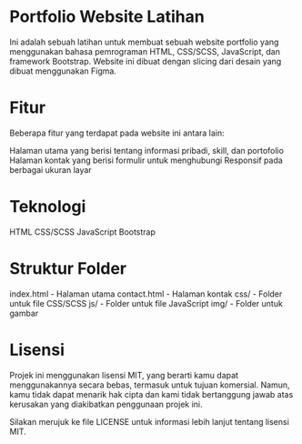 # Portfolio Website Latihan

Ini adalah sebuah latihan untuk membuat sebuah website portfolio yang menggunakan bahasa pemrograman HTML, CSS/SCSS, JavaScript, dan framework Bootstrap. Website ini dibuat dengan slicing dari desain yang dibuat menggunakan Figma.

# Fitur

Beberapa fitur yang terdapat pada website ini antara lain:

Halaman utama yang berisi tentang informasi pribadi, skill, dan portofolio
Halaman kontak yang berisi formulir untuk menghubungi
Responsif pada berbagai ukuran layar

# Teknologi

HTML
CSS/SCSS
JavaScript
Bootstrap

# Struktur Folder

index.html - Halaman utama
contact.html - Halaman kontak
css/ - Folder untuk file CSS/SCSS
js/ - Folder untuk file JavaScript
img/ - Folder untuk gambar

# Lisensi

Projek ini menggunakan lisensi MIT, yang berarti kamu dapat menggunakannya secara bebas, termasuk untuk tujuan komersial. Namun, kamu tidak dapat menarik hak cipta dan kami tidak bertanggung jawab atas kerusakan yang diakibatkan penggunaan projek ini.

Silakan merujuk ke file LICENSE untuk informasi lebih lanjut tentang lisensi MIT.

